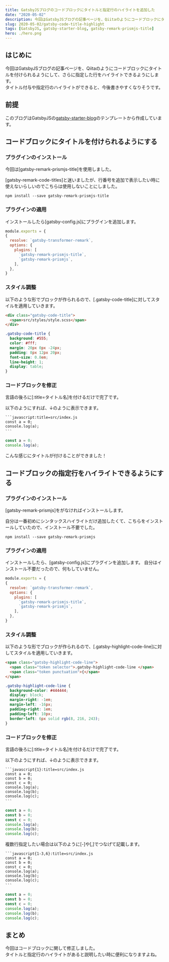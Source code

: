 ```yaml
---
title: GatsbyJSブログのコードブロックにタイトルと指定行のハイライトを追加した
date: "2020-05-02"
description: 今回はGatsbyJSブログの記事ページを、Qiitaのようにコードブロックにタイトルを付けられるようにして、さらに指定した行をハイライトできるようにします。
slug: 2020-05-02/gatsby-code-title-highlight
tags: [GatsbyJS, gatsby-starter-blog, gatsby-remark-prismjs-title]
hero: ./hero.png
---
```


## はじめに 

今回はGatsbyJSブログの記事ページを、Qiitaのようにコードブロックにタイトルを付けられるようにして、さらに指定した行をハイライトできるようにします。<br>
タイトル付与や指定行のハイライトができると、今後書きやすくなりそうです。

## 前提

このブログはGatsbyJSの[gatsby-starter-blog](https://gatsby-starter-blog-demo.netlify.app/)のテンプレートから作成しています。

## コードブロックにタイトルを付けられるようにする

### プラグインのインストール

今回は[gatsby-remark-prismjs-title]を使用しました。

[gatsby-remark-code-titles]と迷いましたが、行番号を追加で表示したい時に使えないらしいのでこちらは使用しないことにしました。

```
npm install --save gatsby-remark-prismjs-title
```

### プラグインの適用

インストールしたら[gatsby-config.js]にプラグインを追加します。

```javascript:title=gatsby-config.js
module.exports = {
{
  resolve: `gatsby-transformer-remark`,
  options: {
    plugins: [
      `gatsby-remark-prismjs-title`,
      `gatsby-remark-prismjs`,
    ],
  },
}
```
### スタイル調整

以下のような形でブロックが作られるので、[.gatsby-code-title]に対してスタイルを適用していきます。
```html
<div class="gatsby-code-title">
  <span>src/styles/style.scss</span>
</div>
```

```scss:title=src/styles/style.scss
.gatsby-code-title {
  background: #555;
  color: #fff;
  margin: 20px 0px -24px;
  padding: 8px 12px 20px;
  font-size: 0.8em;
  line-height: 1;
  display: table;
}
```

### コードブロックを修正

言語の後ろに[:title=タイトル名]を付けるだけで完了です。

以下のようにすれば、↓のように表示できます。
```markdown:title=Markdown
```javascript:title=src/index.js
const a = 0;
console.log(a);
```　
```

```javascript:title=src/index.js
const a = 0;
console.log(a);
```
こんな感じにタイトルが付けることができました！

## コードブロックの指定行をハイライトできるようにする

### プラグインのインストール

[gatsby-remark-prismjs]をがなければインストールします。

自分は一番初めにシンタックスハイライトだけ追加したくて、こちらをインストールしていたので、インストール不要でした。

```
npm install --save gatsby-remark-prismjs
```

### プラグインの適用

インストールしたら、[gatsby-config.js]にプラグインを追加します。
自分はインストール不要だったので、何もしていません。

```javascript:title=gatsby-config.js
module.exports = {
{
  resolve: `gatsby-transformer-remark`,
  options: {
    plugins: [
      `gatsby-remark-prismjs-title`,
      `gatsby-remark-prismjs`,
    ],
  },
}
```

### スタイル調整

以下のような形でブロックが作られるので、[.gatsby-highlight-code-line]に対してスタイルを適用していきます。
```html
<span class="gatsby-highlight-code-line">
  <span class="token selector">.gatsby-highlight-code-line </span>
  <span class="token punctuation">{</span>
</span>
```
```scss:title=src/styles/style.scss
.gatsby-highlight-code-line {
  background-color: #444444;
  display: block;
  margin-right: -1em;
  margin-left: -16px;
  padding-right: 1em;
  padding-left: 10px;
  border-left: 6px solid rgb(8, 216, 243);
}
```

### コードブロックを修正

言語の後ろに[:title=タイトル名]を付けるだけで完了です。

以下のようにすれば、↓のように表示できます。
```markdown:title=Markdown
```javascript{1}:title=src/index.js
const a = 0;
const b = 0;
const c = 0;
console.log(a);
console.log(b);
console.log(c);
```　
```

```javascript{1}:title=src/index.js
const a = 0;
const b = 0;
const c = 0;
console.log(a);
console.log(b);
console.log(c);
```

複数行指定したい場合は以下のように[-]や[,]でつなげて記載します。

```markdown:title=Markdown
```javascript{1-3,6}:title=src/index.js
const a = 0;
const b = 0;
const c = 0;
console.log(a);
console.log(b);
console.log(c);
```　
```

```javascript{1-3,6}:title=src/index.js
const a = 0;
const b = 0;
const c = 0;
console.log(a);
console.log(b);
console.log(c);
```

## まとめ

今回はコードブロックに関して修正しました。<br>
タイトルと指定行のハイライトがあると説明したい時に便利になりますよね。
